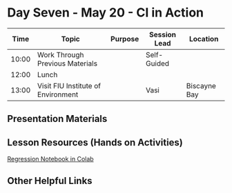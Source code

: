 # Day Seven - May 20 - CI in Action

| Time | Topic | Purpose | Session Lead | Location |
|------|-------|---------|--------------|----------|
| 10:00 | Work Through Previous Materials | | Self-Guided | | 
| 12:00 | Lunch | | | |
| 13:00 | Visit FIU Institute of Environment | | Vasi | Biscayne Bay | 

## Presentation Materials

## Lesson Resources (Hands on Activities)
[Regression Notebook in Colab](https://github.com/access-ci-org/Operations_STEP_2024/blob/main/Day7-May21/Colab_Regression_Spark.ipynb)

## Other Helpful Links

